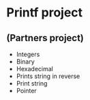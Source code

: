 # Printf project
## (Partners project)
* Integers
* Binary
* Hexadecimal
* Prints string in reverse
* Print string
* Pointer

